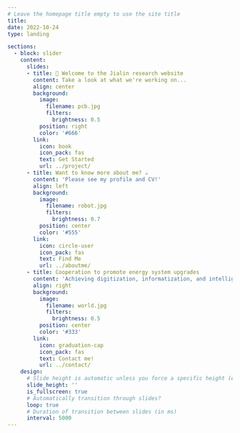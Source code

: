 ```yaml
---
# Leave the homepage title empty to use the site title
title:
date: 2022-10-24
type: landing

sections:
  - block: slider
    content:
      slides:
      - title: 👋 Welcome to the Jialin research website
        content: Take a look at what we're working on...
        align: center
        background:
          image:
            filename: pcb.jpg
            filters:
              brightness: 0.5
          position: right
          color: '#666'
        link:
          icon: book
          icon_pack: fas
          text: Get Started
          url: ../project/
      - title: Want to know more about me? ☕️
        content: 'Please see my profile and CV!'
        align: left
        background:
          image:
            filename: robot.jpg
            filters:
              brightness: 0.7
          position: center
          color: '#555'
        link:
          icon: circle-user
          icon_pack: fas
          text: Find Me
          url: ../aboutme/
      - title: Cooperation to promote energy system upgrades
        content: 'Achieving digitization, informatization, and intelligence！'
        align: right
        background:
          image:
            filename: world.jpg
            filters:
              brightness: 0.5
          position: center
          color: '#333'
        link:
          icon: graduation-cap
          icon_pack: fas
          text: Contact me!
          url: ../contact/
    design:
      # Slide height is automatic unless you force a specific height (e.g. '400px')
      slide_height: ''
      is_fullscreen: true
      # Automatically transition through slides?
      loop: true
      # Duration of transition between slides (in ms)
      interval: 5000
---
```



